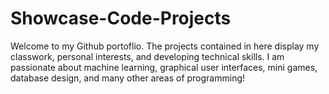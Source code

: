 # Showcase-Code-Projects
Welcome to my Github portoflio. The projects contained in here display my classwork, personal interests, and developing technical skills. I am passionate about machine learning, graphical user interfaces, mini games, database design, and many other areas of programming!
